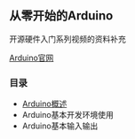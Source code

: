 从零开始的Arduino
---
开源硬件入门系列视频的资料补充

[Arduino官网](http://www.arduino.cc)

### 目录

* [Arduino概述](https://github.com/knowncold/Re0-OSHardware/tree/master/lecture1)
* Arduino基本开发环境使用
* Arduino基本输入输出
